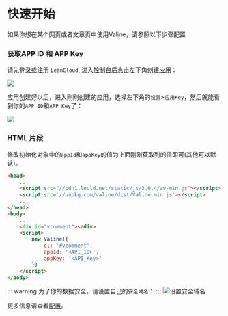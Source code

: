 # 快速开始

如果你想在某个网页或者文章页中使用Valine，请参照以下步骤配置

### 获取APP ID 和 APP Key

请先[登录](https://leancloud.cn/dashboard/login.html#/signin)或[注册](https://leancloud.cn/dashboard/login.html#/signup) `LeanCloud`, 进入[控制台](https://leancloud.cn/dashboard/applist.html#/apps)后点击左下角[创建应用](https://leancloud.cn/dashboard/applist.html#/newapp)：

![](https://ws1.sinaimg.cn/large/006qRazegy1fkwo2fpoetj30h40coaak.jpg)

应用创建好以后，进入刚刚创建的应用，选择左下角的`设置`>`应用Key`，然后就能看到你的`APP ID`和`APP Key`了：

![](https://ws1.sinaimg.cn/large/006qRazegy1fkwo6w2b6uj30xe0etjt4.jpg)


### HTML 片段

修改初始化对象中的`appId`和`appKey`的值为上面刚刚获取到的值即可(其他可以默认)。
``` html
<head>
    ...
    <script src="//cdn1.lncld.net/static/js/3.0.4/av-min.js"></script>
    <script src='//unpkg.com/valine/dist/Valine.min.js'></script>
    ...
</head>
<body>
    ...
    <div id="vcomment"></div>
    <script>
        new Valine({
            el: '#vcomment',
            appId: '<API_ID>',
            appKey: '<API_Key>'
        })
    </script>
</body>
```


::: warning 
为了你的数据安全，请设置自己的`安全域名`：
:::
![设置安全域名](https://ws1.sinaimg.cn/large/006qRazegy1fkxqmddfh1j30qd0go40h.jpg)


更多信息请查看[配置](config.md)。